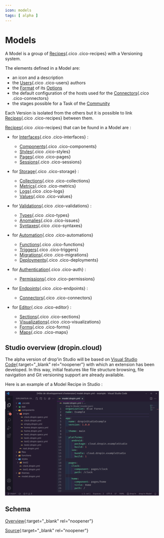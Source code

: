 ```yaml
---
icon: models
tags: [ alpha ]
---
```

# Models

A Model is a group of [Recipes](/concepts/catalog/recipes/){.cico .cico-recipes} with a Versioning system.

The elements defined in a Model are:

- an icon and a description
- the [Users](/concepts/owners/users/){.cico .cico-users} authors
- the [Format](/concepts/recipes/formats/) of its [Options](/concepts/recipes/options/)
- the default configuration of the hosts used for the [Connectors](/concepts/endpoints/connectors/){.cico .cico-connectors}
- the stages possible for a Task of the [Community](/cloud/#community)

Each Version is isolated from the others but it is possible to link [Recipes](/concepts/catalog/recipes/){.cico .cico-recipes} between them.

[Recipes](/concepts/catalog/recipes/){.cico .cico-recipes} that can be found in a Model are :

- for [Interfaces](/concepts/interfaces/){.cico .cico-interfaces} :
    - [Components](/concepts/interfaces/components/){.cico .cico-components}
    - [Styles](/concepts/interfaces/styles/){.cico .cico-styles}
    - [Pages](/concepts/interfaces/pages/){.cico .cico-pages}
    - [Sessions](/concepts/interfaces/sessions/){.cico .cico-sessions}

- for [Storage](/concepts/storage/){.cico .cico-storage} :
    - [Collections](/concepts/storage/collections/){.cico .cico-collections}
    - [Metrics](/concepts/storage/metrics/){.cico .cico-metrics}
    - [Logs](/concepts/storage/logs/){.cico .cico-logs}
    - [Values](/concepts/storage/values/){.cico .cico-values}

- for [Validations](/concepts/validations/){.cico .cico-validations} :
    - [Types](/concepts/validations/types/){.cico .cico-types}
    - [Anomalies](/concepts/validations/issues/){.cico .cico-issues}
    - [Syntaxes](/concepts/validations/syntaxes/){.cico .cico-syntaxes}

- for [Automation](/concepts/automations/){.cico .cico-automations}
    - [Functions](/concepts/automations/functions/){.cico .cico-functions}
    - [Triggers](/concepts/automations/triggers/){.cico .cico-triggers}
    - [Migrations](/concepts/automations/migrations/){.cico .cico-migrations}
    - [Deployments](/concepts/automations/deployments/){.cico .cico-deployments}

- for [Authentication](/concepts/auth/){.cico .cico-auth} :
    - [Permissions](/concepts/auth/permissions/){.cico .cico-permissions}

- for [Endpoints](/concepts/endpoints/){.cico .cico-endpoints} :
    - [Connectors](/concepts/endpoints/connectors/){.cico .cico-connectors}

- for [Editor](/concepts/editor/){.cico .cico-editor} :
    - [Sections](/concepts/editor/sections/){.cico .cico-sections}
    - [Visualizations](/concepts/editor/visualizations/){.cico .cico-visualizations}
    - [Forms](/concepts/editor/forms/){.cico .cico-forms}
    - [Maps](/concepts/editor/maps/){.cico .cico-maps}


## Studio overview (dropin.cloud)

The alpha version of drop'in Studio will be based on [Visual Studio Code](https://code.visualstudio.com/){:target="_blank" rel="noopener"} with which an extension has been developed. In this way, initial features like file structure browsing, file navigation and Git versioning support are already available.

Here is an example of a Model Recipe in Studio :

![](/assets/studio/model.png)


## Schema

[Overview](https://json-schema.app/view/%23?url=https%3A%2F%2Fraw.githubusercontent.com%2Fblue-forest%2Fdropin%2Fmain%2Fschemas%2Fmodel.json){:target="_blank" rel="noopener"}

[Source](https://github.com/blue-forest/dropin/blob/main/schemas/model.json){:target="_blank" rel="noopener"}
